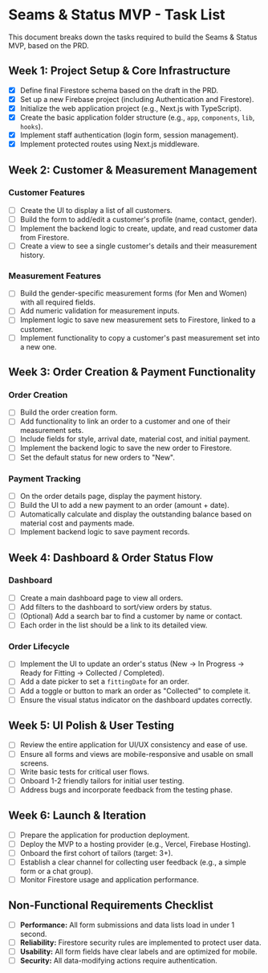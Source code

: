 # Seams & Status MVP - Task List

This document breaks down the tasks required to build the Seams & Status MVP, based on the PRD.

## Week 1: Project Setup & Core Infrastructure
- [x] Define final Firestore schema based on the draft in the PRD.
- [x] Set up a new Firebase project (including Authentication and Firestore).
- [x] Initialize the web application project (e.g., Next.js with TypeScript).
- [x] Create the basic application folder structure (e.g., `app`, `components`, `lib`, `hooks`).
- [x] Implement staff authentication (login form, session management).
- [x] Implement protected routes using Next.js middleware.

## Week 2: Customer & Measurement Management
### Customer Features
- [ ] Create the UI to display a list of all customers.
- [ ] Build the form to add/edit a customer's profile (name, contact, gender).
- [ ] Implement the backend logic to create, update, and read customer data from Firestore.
- [ ] Create a view to see a single customer's details and their measurement history.

### Measurement Features
- [ ] Build the gender-specific measurement forms (for Men and Women) with all required fields.
- [ ] Add numeric validation for measurement inputs.
- [ ] Implement logic to save new measurement sets to Firestore, linked to a customer.
- [ ] Implement functionality to copy a customer's past measurement set into a new one.

## Week 3: Order Creation & Payment Functionality
### Order Creation
- [ ] Build the order creation form.
- [ ] Add functionality to link an order to a customer and one of their measurement sets.
- [ ] Include fields for style, arrival date, material cost, and initial payment.
- [ ] Implement the backend logic to save the new order to Firestore.
- [ ] Set the default status for new orders to "New".

### Payment Tracking
- [ ] On the order details page, display the payment history.
- [ ] Build the UI to add a new payment to an order (amount + date).
- [ ] Automatically calculate and display the outstanding balance based on material cost and payments made.
- [ ] Implement backend logic to save payment records.

## Week 4: Dashboard & Order Status Flow
### Dashboard
- [ ] Create a main dashboard page to view all orders.
- [ ] Add filters to the dashboard to sort/view orders by status.
- [ ] (Optional) Add a search bar to find a customer by name or contact.
- [ ] Each order in the list should be a link to its detailed view.

### Order Lifecycle
- [ ] Implement the UI to update an order's status (New → In Progress → Ready for Fitting → Collected / Completed).
- [ ] Add a date picker to set a `fittingDate` for an order.
- [ ] Add a toggle or button to mark an order as "Collected" to complete it.
- [ ] Ensure the visual status indicator on the dashboard updates correctly.

## Week 5: UI Polish & User Testing
- [ ] Review the entire application for UI/UX consistency and ease of use.
- [ ] Ensure all forms and views are mobile-responsive and usable on small screens.
- [ ] Write basic tests for critical user flows.
- [ ] Onboard 1-2 friendly tailors for initial user testing.
- [ ] Address bugs and incorporate feedback from the testing phase.

## Week 6: Launch & Iteration
- [ ] Prepare the application for production deployment.
- [ ] Deploy the MVP to a hosting provider (e.g., Vercel, Firebase Hosting).
- [ ] Onboard the first cohort of tailors (target: 3+).
- [ ] Establish a clear channel for collecting user feedback (e.g., a simple form or a chat group).
- [ ] Monitor Firestore usage and application performance.

## Non-Functional Requirements Checklist
- [ ] **Performance:** All form submissions and data lists load in under 1 second.
- [ ] **Reliability:** Firestore security rules are implemented to protect user data.
- [ ] **Usability:** All form fields have clear labels and are optimized for mobile.
- [ ] **Security:** All data-modifying actions require authentication. 